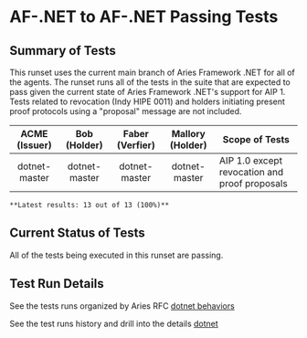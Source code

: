 # AF-.NET to AF-.NET Passing Tests

## Summary of Tests


 This runset uses the current main branch of Aries Framework .NET for all of the agents. The runset runs all of the tests in the suite
 that are expected to pass given the current state of Aries Framework .NET's support for AIP 1. Tests related to revocation (Indy HIPE 0011)
 and holders initiating present proof protocols using a "proposal" message are not included.
 


|  ACME (Issuer) | Bob (Holder) | Faber (Verfier) | Mallory (Holder) | Scope of Tests |
| :------------: | :----------: | :-------------: | :--------------: | -------------- |
| dotnet-master | dotnet-master | dotnet-master | dotnet-master | AIP 1.0 except revocation and proof proposals |

```tip
**Latest results: 13 out of 13 (100%)**
```

## Current Status of Tests

All of the tests being executed in this runset are passing.

## Test Run Details
See the tests runs organized by Aries RFC [dotnet behaviors](https://allure.vonx.io/api/allure-docker-service/projects/dotnet/reports/latest/index.html?redirect=false#behaviors)

See the test runs history and drill into the details [dotnet](https://allure.vonx.io/allure-docker-service-ui/projects/dotnet/reports/latest)


